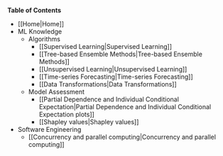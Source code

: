 **Table of Contents**

* [[Home|Home]]
* ML Knowledge
  * Algorithms
    * [[Supervised Learning|Supervised Learning]]
    * [[Tree-based Ensemble Methods|Tree-based Ensemble Methods]]
    * [[Unsupervised Learning|Unsupervised Learning]]
    * [[Time-series Forecasting|Time-series Forecasting]]
    * [[Data Transformations|Data Transformations]]
  * Model Assessment
    * [[Partial Dependence and Individual Conditional Expectation|Partial Dependence and Individual Conditional Expectation plots]]
    * [[Shapley values|Shapley values]]
* Software Engineering
  * [[Concurrency and parallel computing|Concurrency and parallel computing]]
